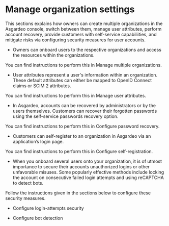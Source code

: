 # Manage organization settings

This sections explains how owners can create multiple organizations in the Asgardeo console, switch between them, manage user attributes, perform account recovery, provide customers with self-service capabiliities, and mitigate risks via configuring security measures for user accounts. 


- Owners can onboard users to the respective organizations and access the resources within the organizations. 

You can find instructions to perform this in <a :href="$withBase('/guides/organization-settings/organizations/')">Manage multiple organizations</a>.

- User attributes represent a user's information within an organization. These default attributes can either be mapped to OpenID Connect claims or SCIM 2 attributes. 

You can find instructions to perform this in <a :href="$withBase('/guides/organization-settings/attributes/')">Manage user attributes</a>.

- In Asgardeo, accounts can be recovered by administrators or by the users themselves. Customers can recover their forgotten passwords using the self-service passwords recovery option. 

You can find instructions to perform this in <a :href="$withBase('/guides/organization-settings/password-recovery/')">Configure password recovery</a>.

- Customers can self-register to an organization in Asgardeo via an application’s login page.

You can find instructions to perform this in <a :href="$withBase('/guides/organization-settings/configure-self-registration/')">Configure self-registration</a>.

- When you onboard several users onto your organization, it is of utmost importance to secure their accounts unauthorized logins or other unfavorable misuses. Some popularly effective methods include locking the account on consecutive failed login attempts and using reCAPTCHA to detect bots. 

Follow the instructions given in the sections below to configure these security measures. 

- <a :href="$withBase('/guides/organization-settings/account-security/login-attempts-security/')">Configure login-attempts security</a>

- <a :href="$withBase('/guides/organization-settings/account-security/bot-detection/')">Configure bot detection</a>